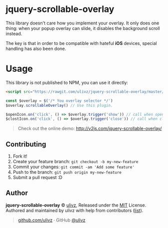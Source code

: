 # jquery-scrollable-overlay

This library doesn't care how you implement your overlay. It only does one thing: when your popup overlay can slide, it disables the background scroll instead.

The key is that in order to be compatible with hateful **iOS** devices, special handling has also been done.

# Usage

This library is not published to NPM, you can use it directly:

```html
<script src="https://rawgit.com/ulivz/jquery-scrollable-overlay/master/index.js"></script>
```

```js
const $overlay = $('/* You overlay selector */')
$overlay.scrollableOverlay() // Use this plugin.

$openIcon.on('click', () => $overlay.trigger('show')) // call when opening your overlay.
$clostIcon.on('click', () => $overlay.trigger('close')) // call when closing your overlay.
```

> Check out the online demo: http://v2js.com/jquery-scrollable-overlay/


## Contributing

1. Fork it!
2. Create your feature branch: `git checkout -b my-new-feature`
3. Commit your changes: `git commit -am 'Add some feature'`
4. Push to the branch: `git push origin my-new-feature`
5. Submit a pull request :D


## Author

**jquery-scrollable-overlay** © [ulivz](https://github.com/ULIVZ), Released under the [MIT](./LICENSE) License.<br>
Authored and maintained by ulivz with help from contributors ([list](https://github.com/ULIVZ/jquery-scrollable-overlay/contributors)).

> [github.com/ulivz](https://github.com/ulivz) · GitHub [@ulivz](https://github.com/ULIVZ)